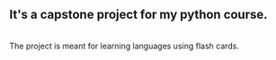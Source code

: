 
<h2>It's a capstone project for my python course.</h2> <br>
The project is meant for learning languages using flash cards.

